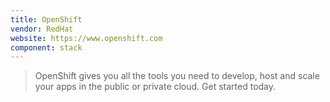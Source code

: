 ```yaml
---
title: OpenShift
vendor: RedHat
website: https://www.openshift.com
component: stack
---
```

> OpenShift gives you all the tools you need to develop, host and scale your apps in the public or private cloud. Get started today.
